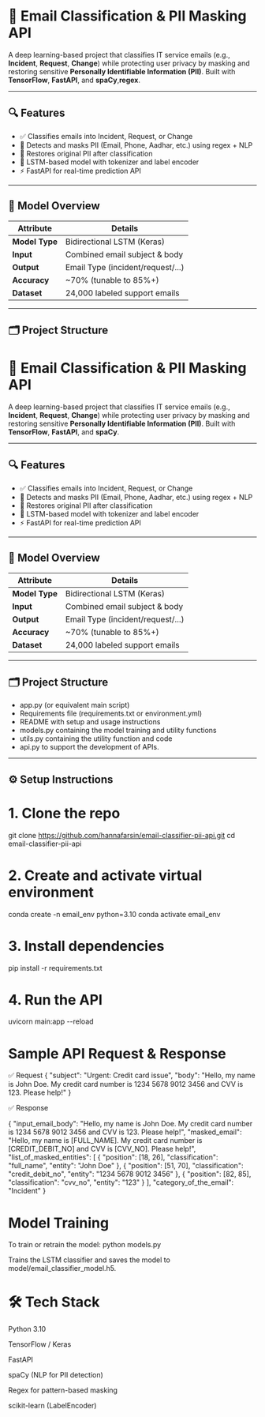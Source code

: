 
# 📧 Email Classification & PII Masking API

A deep learning-based project that classifies IT service emails (e.g., **Incident**, **Request**, **Change**) while protecting user privacy by masking and restoring sensitive **Personally Identifiable Information (PII)**. Built with **TensorFlow**, **FastAPI**, and **spaCy**,**regex**.

---

## 🔍 Features

- ✅ Classifies emails into Incident, Request, or Change
- 🔐 Detects and masks PII (Email, Phone, Aadhar, etc.) using regex + NLP
- 🔁 Restores original PII after classification
- 🧠 LSTM-based model with tokenizer and label encoder
- ⚡ FastAPI for real-time prediction API

---

## 🧠 Model Overview

| Attribute     | Details                          |
|---------------|----------------------------------|
| **Model Type**| Bidirectional LSTM (Keras)       |
| **Input**     | Combined email subject & body    |
| **Output**    | Email Type (incident/request/...)|
| **Accuracy**  | ~70% (tunable to 85%+)           |
| **Dataset**   | 24,000 labeled support emails    |

---

## 🗂 Project Structure

# 📧 Email Classification & PII Masking API

A deep learning-based project that classifies IT service emails (e.g., **Incident**, **Request**, **Change**) while protecting user privacy by masking and restoring sensitive **Personally Identifiable Information (PII)**. Built with **TensorFlow**, **FastAPI**, and **spaCy**.

---

## 🔍 Features

- ✅ Classifies emails into Incident, Request, or Change
- 🔐 Detects and masks PII (Email, Phone, Aadhar, etc.) using regex + NLP
- 🔁 Restores original PII after classification
- 🧠 LSTM-based model with tokenizer and label encoder
- ⚡ FastAPI for real-time prediction API

---

## 🧠 Model Overview

| Attribute     | Details                          |
|---------------|----------------------------------|
| **Model Type**| Bidirectional LSTM (Keras)       |
| **Input**     | Combined email subject & body    |
| **Output**    | Email Type (incident/request/...)|
| **Accuracy**  | ~70% (tunable to 85%+)           |
| **Dataset**   | 24,000 labeled support emails    |

---

## 🗂 Project Structure

- app.py (or equivalent main script)
- Requirements file (requirements.txt or environment.yml)
- README with setup and usage instructions
- models.py containing the model training and utility functions
- utils.py containing the utility function and code
- api.py to support the development of APIs.


---

## ⚙️ Setup Instructions


# 1. Clone the repo
git clone https://github.com/hannafarsin/email-classifier-pii-api.git
cd email-classifier-pii-api

# 2. Create and activate virtual environment
conda create -n email_env python=3.10
conda activate email_env

# 3. Install dependencies
pip install -r requirements.txt

# 4. Run the API
uvicorn main:app --reload


# Sample API Request & Response
✅ Request
{
  "subject": "Urgent: Credit card issue",
  "body": "Hello, my name is John Doe. My credit card number is 1234 5678 9012 3456 and CVV is 123. Please help!"
}

✅ Response

{
  "input_email_body": "Hello, my name is John Doe. My credit card number is 1234 5678 9012 3456 and CVV is 123. Please help!",
  "masked_email": "Hello, my name is [FULL_NAME]. My credit card number is [CREDIT_DEBIT_NO] and CVV is [CVV_NO]. Please help!",
  "list_of_masked_entities": [
    {
      "position": [18, 26],
      "classification": "full_name",
      "entity": "John Doe"
    },
    {
      "position": [51, 70],
      "classification": "credit_debit_no",
      "entity": "1234 5678 9012 3456"
    },
    {
      "position": [82, 85],
      "classification": "cvv_no",
      "entity": "123"
    }
  ],
  "category_of_the_email": "Incident"
}

# Model Training
To train or retrain the model:
python models.py

Trains the LSTM classifier and saves the model to model/email_classifier_model.h5.

# 🛠 Tech Stack
Python 3.10

TensorFlow / Keras

FastAPI

spaCy (NLP for PII detection)

Regex for pattern-based masking

scikit-learn (LabelEncoder)


